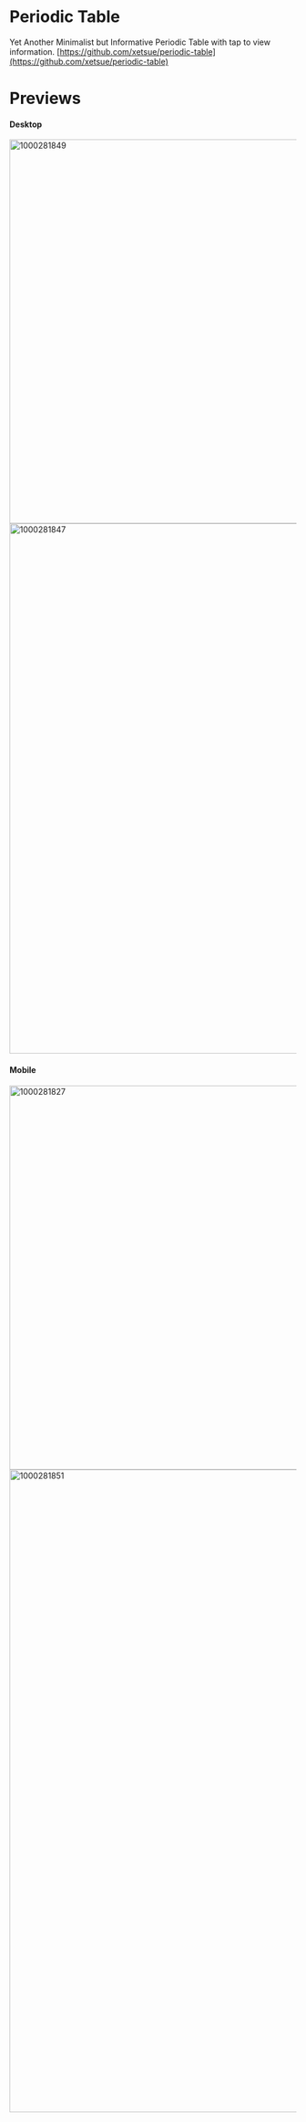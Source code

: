 # Periodic Table
Yet Another Minimalist but Informative Periodic Table with tap to view information. 
[https://github.com/xetsue/periodic-table](https://github.com/xetsue/periodic-table)

# Previews
#### Desktop
<img width="1080" height="673" alt="1000281849" src="https://github.com/user-attachments/assets/7fb27b31-a8e8-494a-83ee-0dc4f9a1339f" />
<img width="1080" height="929" alt="1000281847" src="https://github.com/user-attachments/assets/3225905b-9995-4b4c-82c8-55618eea7941" /> 

#### Mobile
<img width="1080" height="673" alt="1000281827" src="https://github.com/user-attachments/assets/de813f24-9b28-4416-a23a-e835141c5468" />
<img width="1080" height="1126" alt="1000281851" src="https://github.com/user-attachments/assets/f7d7b736-d648-4a57-b70f-1964114cfd47" />

